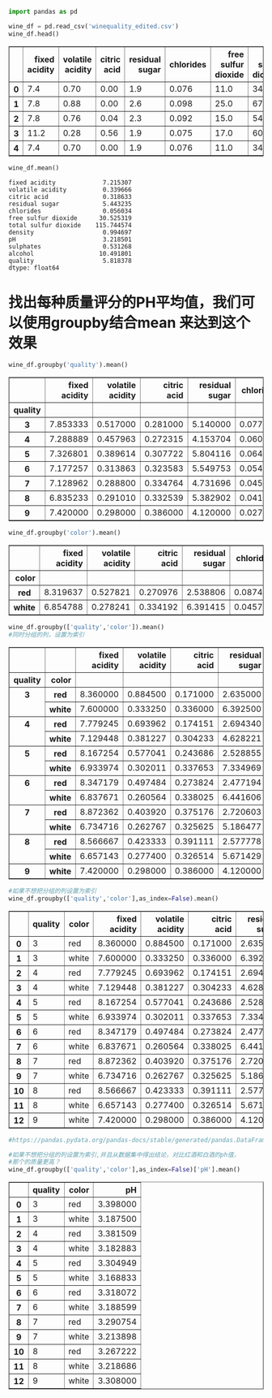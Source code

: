 

```python
import pandas as pd

wine_df = pd.read_csv('winequality_edited.csv')
wine_df.head()
```




<div>
<style scoped>
    .dataframe tbody tr th:only-of-type {
        vertical-align: middle;
    }

    .dataframe tbody tr th {
        vertical-align: top;
    }

    .dataframe thead th {
        text-align: right;
    }
</style>
<table border="1" class="dataframe">
  <thead>
    <tr style="text-align: right;">
      <th></th>
      <th>fixed acidity</th>
      <th>volatile acidity</th>
      <th>citric acid</th>
      <th>residual sugar</th>
      <th>chlorides</th>
      <th>free sulfur dioxide</th>
      <th>total sulfur dioxide</th>
      <th>density</th>
      <th>pH</th>
      <th>sulphates</th>
      <th>alcohol</th>
      <th>quality</th>
      <th>color</th>
    </tr>
  </thead>
  <tbody>
    <tr>
      <th>0</th>
      <td>7.4</td>
      <td>0.70</td>
      <td>0.00</td>
      <td>1.9</td>
      <td>0.076</td>
      <td>11.0</td>
      <td>34.0</td>
      <td>0.9978</td>
      <td>3.51</td>
      <td>0.56</td>
      <td>9.4</td>
      <td>5</td>
      <td>red</td>
    </tr>
    <tr>
      <th>1</th>
      <td>7.8</td>
      <td>0.88</td>
      <td>0.00</td>
      <td>2.6</td>
      <td>0.098</td>
      <td>25.0</td>
      <td>67.0</td>
      <td>0.9968</td>
      <td>3.20</td>
      <td>0.68</td>
      <td>9.8</td>
      <td>5</td>
      <td>red</td>
    </tr>
    <tr>
      <th>2</th>
      <td>7.8</td>
      <td>0.76</td>
      <td>0.04</td>
      <td>2.3</td>
      <td>0.092</td>
      <td>15.0</td>
      <td>54.0</td>
      <td>0.9970</td>
      <td>3.26</td>
      <td>0.65</td>
      <td>9.8</td>
      <td>5</td>
      <td>red</td>
    </tr>
    <tr>
      <th>3</th>
      <td>11.2</td>
      <td>0.28</td>
      <td>0.56</td>
      <td>1.9</td>
      <td>0.075</td>
      <td>17.0</td>
      <td>60.0</td>
      <td>0.9980</td>
      <td>3.16</td>
      <td>0.58</td>
      <td>9.8</td>
      <td>6</td>
      <td>red</td>
    </tr>
    <tr>
      <th>4</th>
      <td>7.4</td>
      <td>0.70</td>
      <td>0.00</td>
      <td>1.9</td>
      <td>0.076</td>
      <td>11.0</td>
      <td>34.0</td>
      <td>0.9978</td>
      <td>3.51</td>
      <td>0.56</td>
      <td>9.4</td>
      <td>5</td>
      <td>red</td>
    </tr>
  </tbody>
</table>
</div>




```python
wine_df.mean()
```




    fixed acidity             7.215307
    volatile acidity          0.339666
    citric acid               0.318633
    residual sugar            5.443235
    chlorides                 0.056034
    free sulfur dioxide      30.525319
    total sulfur dioxide    115.744574
    density                   0.994697
    pH                        3.218501
    sulphates                 0.531268
    alcohol                  10.491801
    quality                   5.818378
    dtype: float64



# 找出每种质量评分的PH平均值，我们可以使用groupby结合mean 来达到这个效果


```python
wine_df.groupby('quality').mean()
```




<div>
<style scoped>
    .dataframe tbody tr th:only-of-type {
        vertical-align: middle;
    }

    .dataframe tbody tr th {
        vertical-align: top;
    }

    .dataframe thead th {
        text-align: right;
    }
</style>
<table border="1" class="dataframe">
  <thead>
    <tr style="text-align: right;">
      <th></th>
      <th>fixed acidity</th>
      <th>volatile acidity</th>
      <th>citric acid</th>
      <th>residual sugar</th>
      <th>chlorides</th>
      <th>free sulfur dioxide</th>
      <th>total sulfur dioxide</th>
      <th>density</th>
      <th>pH</th>
      <th>sulphates</th>
      <th>alcohol</th>
    </tr>
    <tr>
      <th>quality</th>
      <th></th>
      <th></th>
      <th></th>
      <th></th>
      <th></th>
      <th></th>
      <th></th>
      <th></th>
      <th></th>
      <th></th>
      <th></th>
    </tr>
  </thead>
  <tbody>
    <tr>
      <th>3</th>
      <td>7.853333</td>
      <td>0.517000</td>
      <td>0.281000</td>
      <td>5.140000</td>
      <td>0.077033</td>
      <td>39.216667</td>
      <td>122.033333</td>
      <td>0.995744</td>
      <td>3.257667</td>
      <td>0.506333</td>
      <td>10.215000</td>
    </tr>
    <tr>
      <th>4</th>
      <td>7.288889</td>
      <td>0.457963</td>
      <td>0.272315</td>
      <td>4.153704</td>
      <td>0.060056</td>
      <td>20.636574</td>
      <td>103.432870</td>
      <td>0.994833</td>
      <td>3.231620</td>
      <td>0.505648</td>
      <td>10.180093</td>
    </tr>
    <tr>
      <th>5</th>
      <td>7.326801</td>
      <td>0.389614</td>
      <td>0.307722</td>
      <td>5.804116</td>
      <td>0.064666</td>
      <td>30.237371</td>
      <td>120.839102</td>
      <td>0.995849</td>
      <td>3.212189</td>
      <td>0.526403</td>
      <td>9.837783</td>
    </tr>
    <tr>
      <th>6</th>
      <td>7.177257</td>
      <td>0.313863</td>
      <td>0.323583</td>
      <td>5.549753</td>
      <td>0.054157</td>
      <td>31.165021</td>
      <td>115.410790</td>
      <td>0.994558</td>
      <td>3.217726</td>
      <td>0.532549</td>
      <td>10.587553</td>
    </tr>
    <tr>
      <th>7</th>
      <td>7.128962</td>
      <td>0.288800</td>
      <td>0.334764</td>
      <td>4.731696</td>
      <td>0.045272</td>
      <td>30.422150</td>
      <td>108.498610</td>
      <td>0.993126</td>
      <td>3.228072</td>
      <td>0.547025</td>
      <td>11.386006</td>
    </tr>
    <tr>
      <th>8</th>
      <td>6.835233</td>
      <td>0.291010</td>
      <td>0.332539</td>
      <td>5.382902</td>
      <td>0.041124</td>
      <td>34.533679</td>
      <td>117.518135</td>
      <td>0.992514</td>
      <td>3.223212</td>
      <td>0.512487</td>
      <td>11.678756</td>
    </tr>
    <tr>
      <th>9</th>
      <td>7.420000</td>
      <td>0.298000</td>
      <td>0.386000</td>
      <td>4.120000</td>
      <td>0.027400</td>
      <td>33.400000</td>
      <td>116.000000</td>
      <td>0.991460</td>
      <td>3.308000</td>
      <td>0.466000</td>
      <td>12.180000</td>
    </tr>
  </tbody>
</table>
</div>




```python
wine_df.groupby('color').mean()
```




<div>
<style scoped>
    .dataframe tbody tr th:only-of-type {
        vertical-align: middle;
    }

    .dataframe tbody tr th {
        vertical-align: top;
    }

    .dataframe thead th {
        text-align: right;
    }
</style>
<table border="1" class="dataframe">
  <thead>
    <tr style="text-align: right;">
      <th></th>
      <th>fixed acidity</th>
      <th>volatile acidity</th>
      <th>citric acid</th>
      <th>residual sugar</th>
      <th>chlorides</th>
      <th>free sulfur dioxide</th>
      <th>total sulfur dioxide</th>
      <th>density</th>
      <th>pH</th>
      <th>sulphates</th>
      <th>alcohol</th>
      <th>quality</th>
    </tr>
    <tr>
      <th>color</th>
      <th></th>
      <th></th>
      <th></th>
      <th></th>
      <th></th>
      <th></th>
      <th></th>
      <th></th>
      <th></th>
      <th></th>
      <th></th>
      <th></th>
    </tr>
  </thead>
  <tbody>
    <tr>
      <th>red</th>
      <td>8.319637</td>
      <td>0.527821</td>
      <td>0.270976</td>
      <td>2.538806</td>
      <td>0.087467</td>
      <td>15.874922</td>
      <td>46.467792</td>
      <td>0.996747</td>
      <td>3.311113</td>
      <td>0.658149</td>
      <td>10.422983</td>
      <td>5.636023</td>
    </tr>
    <tr>
      <th>white</th>
      <td>6.854788</td>
      <td>0.278241</td>
      <td>0.334192</td>
      <td>6.391415</td>
      <td>0.045772</td>
      <td>35.308085</td>
      <td>138.360657</td>
      <td>0.994027</td>
      <td>3.188267</td>
      <td>0.489847</td>
      <td>10.514267</td>
      <td>5.877909</td>
    </tr>
  </tbody>
</table>
</div>




```python
wine_df.groupby(['quality','color']).mean()
#同时分组的列，设置为索引
```




<div>
<style scoped>
    .dataframe tbody tr th:only-of-type {
        vertical-align: middle;
    }

    .dataframe tbody tr th {
        vertical-align: top;
    }

    .dataframe thead th {
        text-align: right;
    }
</style>
<table border="1" class="dataframe">
  <thead>
    <tr style="text-align: right;">
      <th></th>
      <th></th>
      <th>fixed acidity</th>
      <th>volatile acidity</th>
      <th>citric acid</th>
      <th>residual sugar</th>
      <th>chlorides</th>
      <th>free sulfur dioxide</th>
      <th>total sulfur dioxide</th>
      <th>density</th>
      <th>pH</th>
      <th>sulphates</th>
      <th>alcohol</th>
    </tr>
    <tr>
      <th>quality</th>
      <th>color</th>
      <th></th>
      <th></th>
      <th></th>
      <th></th>
      <th></th>
      <th></th>
      <th></th>
      <th></th>
      <th></th>
      <th></th>
      <th></th>
    </tr>
  </thead>
  <tbody>
    <tr>
      <th rowspan="2" valign="top">3</th>
      <th>red</th>
      <td>8.360000</td>
      <td>0.884500</td>
      <td>0.171000</td>
      <td>2.635000</td>
      <td>0.122500</td>
      <td>11.000000</td>
      <td>24.900000</td>
      <td>0.997464</td>
      <td>3.398000</td>
      <td>0.570000</td>
      <td>9.955000</td>
    </tr>
    <tr>
      <th>white</th>
      <td>7.600000</td>
      <td>0.333250</td>
      <td>0.336000</td>
      <td>6.392500</td>
      <td>0.054300</td>
      <td>53.325000</td>
      <td>170.600000</td>
      <td>0.994884</td>
      <td>3.187500</td>
      <td>0.474500</td>
      <td>10.345000</td>
    </tr>
    <tr>
      <th rowspan="2" valign="top">4</th>
      <th>red</th>
      <td>7.779245</td>
      <td>0.693962</td>
      <td>0.174151</td>
      <td>2.694340</td>
      <td>0.090679</td>
      <td>12.264151</td>
      <td>36.245283</td>
      <td>0.996542</td>
      <td>3.381509</td>
      <td>0.596415</td>
      <td>10.265094</td>
    </tr>
    <tr>
      <th>white</th>
      <td>7.129448</td>
      <td>0.381227</td>
      <td>0.304233</td>
      <td>4.628221</td>
      <td>0.050098</td>
      <td>23.358896</td>
      <td>125.279141</td>
      <td>0.994277</td>
      <td>3.182883</td>
      <td>0.476135</td>
      <td>10.152454</td>
    </tr>
    <tr>
      <th rowspan="2" valign="top">5</th>
      <th>red</th>
      <td>8.167254</td>
      <td>0.577041</td>
      <td>0.243686</td>
      <td>2.528855</td>
      <td>0.092736</td>
      <td>16.983847</td>
      <td>56.513950</td>
      <td>0.997104</td>
      <td>3.304949</td>
      <td>0.620969</td>
      <td>9.899706</td>
    </tr>
    <tr>
      <th>white</th>
      <td>6.933974</td>
      <td>0.302011</td>
      <td>0.337653</td>
      <td>7.334969</td>
      <td>0.051546</td>
      <td>36.432052</td>
      <td>150.904598</td>
      <td>0.995263</td>
      <td>3.168833</td>
      <td>0.482203</td>
      <td>9.808840</td>
    </tr>
    <tr>
      <th rowspan="2" valign="top">6</th>
      <th>red</th>
      <td>8.347179</td>
      <td>0.497484</td>
      <td>0.273824</td>
      <td>2.477194</td>
      <td>0.084956</td>
      <td>15.711599</td>
      <td>40.869906</td>
      <td>0.996615</td>
      <td>3.318072</td>
      <td>0.675329</td>
      <td>10.629519</td>
    </tr>
    <tr>
      <th>white</th>
      <td>6.837671</td>
      <td>0.260564</td>
      <td>0.338025</td>
      <td>6.441606</td>
      <td>0.045217</td>
      <td>35.650591</td>
      <td>137.047316</td>
      <td>0.993961</td>
      <td>3.188599</td>
      <td>0.491106</td>
      <td>10.575372</td>
    </tr>
    <tr>
      <th rowspan="2" valign="top">7</th>
      <th>red</th>
      <td>8.872362</td>
      <td>0.403920</td>
      <td>0.375176</td>
      <td>2.720603</td>
      <td>0.076588</td>
      <td>14.045226</td>
      <td>35.020101</td>
      <td>0.996104</td>
      <td>3.290754</td>
      <td>0.741256</td>
      <td>11.465913</td>
    </tr>
    <tr>
      <th>white</th>
      <td>6.734716</td>
      <td>0.262767</td>
      <td>0.325625</td>
      <td>5.186477</td>
      <td>0.038191</td>
      <td>34.125568</td>
      <td>125.114773</td>
      <td>0.992452</td>
      <td>3.213898</td>
      <td>0.503102</td>
      <td>11.367936</td>
    </tr>
    <tr>
      <th rowspan="2" valign="top">8</th>
      <th>red</th>
      <td>8.566667</td>
      <td>0.423333</td>
      <td>0.391111</td>
      <td>2.577778</td>
      <td>0.068444</td>
      <td>13.277778</td>
      <td>33.444444</td>
      <td>0.995212</td>
      <td>3.267222</td>
      <td>0.767778</td>
      <td>12.094444</td>
    </tr>
    <tr>
      <th>white</th>
      <td>6.657143</td>
      <td>0.277400</td>
      <td>0.326514</td>
      <td>5.671429</td>
      <td>0.038314</td>
      <td>36.720000</td>
      <td>126.165714</td>
      <td>0.992236</td>
      <td>3.218686</td>
      <td>0.486229</td>
      <td>11.636000</td>
    </tr>
    <tr>
      <th>9</th>
      <th>white</th>
      <td>7.420000</td>
      <td>0.298000</td>
      <td>0.386000</td>
      <td>4.120000</td>
      <td>0.027400</td>
      <td>33.400000</td>
      <td>116.000000</td>
      <td>0.991460</td>
      <td>3.308000</td>
      <td>0.466000</td>
      <td>12.180000</td>
    </tr>
  </tbody>
</table>
</div>




```python
#如果不想把分组的列设置为索引
wine_df.groupby(['quality','color'],as_index=False).mean()
```




<div>
<style scoped>
    .dataframe tbody tr th:only-of-type {
        vertical-align: middle;
    }

    .dataframe tbody tr th {
        vertical-align: top;
    }

    .dataframe thead th {
        text-align: right;
    }
</style>
<table border="1" class="dataframe">
  <thead>
    <tr style="text-align: right;">
      <th></th>
      <th>quality</th>
      <th>color</th>
      <th>fixed acidity</th>
      <th>volatile acidity</th>
      <th>citric acid</th>
      <th>residual sugar</th>
      <th>chlorides</th>
      <th>free sulfur dioxide</th>
      <th>total sulfur dioxide</th>
      <th>density</th>
      <th>pH</th>
      <th>sulphates</th>
      <th>alcohol</th>
    </tr>
  </thead>
  <tbody>
    <tr>
      <th>0</th>
      <td>3</td>
      <td>red</td>
      <td>8.360000</td>
      <td>0.884500</td>
      <td>0.171000</td>
      <td>2.635000</td>
      <td>0.122500</td>
      <td>11.000000</td>
      <td>24.900000</td>
      <td>0.997464</td>
      <td>3.398000</td>
      <td>0.570000</td>
      <td>9.955000</td>
    </tr>
    <tr>
      <th>1</th>
      <td>3</td>
      <td>white</td>
      <td>7.600000</td>
      <td>0.333250</td>
      <td>0.336000</td>
      <td>6.392500</td>
      <td>0.054300</td>
      <td>53.325000</td>
      <td>170.600000</td>
      <td>0.994884</td>
      <td>3.187500</td>
      <td>0.474500</td>
      <td>10.345000</td>
    </tr>
    <tr>
      <th>2</th>
      <td>4</td>
      <td>red</td>
      <td>7.779245</td>
      <td>0.693962</td>
      <td>0.174151</td>
      <td>2.694340</td>
      <td>0.090679</td>
      <td>12.264151</td>
      <td>36.245283</td>
      <td>0.996542</td>
      <td>3.381509</td>
      <td>0.596415</td>
      <td>10.265094</td>
    </tr>
    <tr>
      <th>3</th>
      <td>4</td>
      <td>white</td>
      <td>7.129448</td>
      <td>0.381227</td>
      <td>0.304233</td>
      <td>4.628221</td>
      <td>0.050098</td>
      <td>23.358896</td>
      <td>125.279141</td>
      <td>0.994277</td>
      <td>3.182883</td>
      <td>0.476135</td>
      <td>10.152454</td>
    </tr>
    <tr>
      <th>4</th>
      <td>5</td>
      <td>red</td>
      <td>8.167254</td>
      <td>0.577041</td>
      <td>0.243686</td>
      <td>2.528855</td>
      <td>0.092736</td>
      <td>16.983847</td>
      <td>56.513950</td>
      <td>0.997104</td>
      <td>3.304949</td>
      <td>0.620969</td>
      <td>9.899706</td>
    </tr>
    <tr>
      <th>5</th>
      <td>5</td>
      <td>white</td>
      <td>6.933974</td>
      <td>0.302011</td>
      <td>0.337653</td>
      <td>7.334969</td>
      <td>0.051546</td>
      <td>36.432052</td>
      <td>150.904598</td>
      <td>0.995263</td>
      <td>3.168833</td>
      <td>0.482203</td>
      <td>9.808840</td>
    </tr>
    <tr>
      <th>6</th>
      <td>6</td>
      <td>red</td>
      <td>8.347179</td>
      <td>0.497484</td>
      <td>0.273824</td>
      <td>2.477194</td>
      <td>0.084956</td>
      <td>15.711599</td>
      <td>40.869906</td>
      <td>0.996615</td>
      <td>3.318072</td>
      <td>0.675329</td>
      <td>10.629519</td>
    </tr>
    <tr>
      <th>7</th>
      <td>6</td>
      <td>white</td>
      <td>6.837671</td>
      <td>0.260564</td>
      <td>0.338025</td>
      <td>6.441606</td>
      <td>0.045217</td>
      <td>35.650591</td>
      <td>137.047316</td>
      <td>0.993961</td>
      <td>3.188599</td>
      <td>0.491106</td>
      <td>10.575372</td>
    </tr>
    <tr>
      <th>8</th>
      <td>7</td>
      <td>red</td>
      <td>8.872362</td>
      <td>0.403920</td>
      <td>0.375176</td>
      <td>2.720603</td>
      <td>0.076588</td>
      <td>14.045226</td>
      <td>35.020101</td>
      <td>0.996104</td>
      <td>3.290754</td>
      <td>0.741256</td>
      <td>11.465913</td>
    </tr>
    <tr>
      <th>9</th>
      <td>7</td>
      <td>white</td>
      <td>6.734716</td>
      <td>0.262767</td>
      <td>0.325625</td>
      <td>5.186477</td>
      <td>0.038191</td>
      <td>34.125568</td>
      <td>125.114773</td>
      <td>0.992452</td>
      <td>3.213898</td>
      <td>0.503102</td>
      <td>11.367936</td>
    </tr>
    <tr>
      <th>10</th>
      <td>8</td>
      <td>red</td>
      <td>8.566667</td>
      <td>0.423333</td>
      <td>0.391111</td>
      <td>2.577778</td>
      <td>0.068444</td>
      <td>13.277778</td>
      <td>33.444444</td>
      <td>0.995212</td>
      <td>3.267222</td>
      <td>0.767778</td>
      <td>12.094444</td>
    </tr>
    <tr>
      <th>11</th>
      <td>8</td>
      <td>white</td>
      <td>6.657143</td>
      <td>0.277400</td>
      <td>0.326514</td>
      <td>5.671429</td>
      <td>0.038314</td>
      <td>36.720000</td>
      <td>126.165714</td>
      <td>0.992236</td>
      <td>3.218686</td>
      <td>0.486229</td>
      <td>11.636000</td>
    </tr>
    <tr>
      <th>12</th>
      <td>9</td>
      <td>white</td>
      <td>7.420000</td>
      <td>0.298000</td>
      <td>0.386000</td>
      <td>4.120000</td>
      <td>0.027400</td>
      <td>33.400000</td>
      <td>116.000000</td>
      <td>0.991460</td>
      <td>3.308000</td>
      <td>0.466000</td>
      <td>12.180000</td>
    </tr>
  </tbody>
</table>
</div>




```python
#https://pandas.pydata.org/pandas-docs/stable/generated/pandas.DataFrame.groupby.html
```


```python
#如果不想把分组的列设置为索引,并且从数据集中得出结论，对比红酒和白酒的ph值，
#那个的质量更高？
wine_df.groupby(['quality','color'],as_index=False)['pH'].mean()
```




<div>
<style scoped>
    .dataframe tbody tr th:only-of-type {
        vertical-align: middle;
    }

    .dataframe tbody tr th {
        vertical-align: top;
    }

    .dataframe thead th {
        text-align: right;
    }
</style>
<table border="1" class="dataframe">
  <thead>
    <tr style="text-align: right;">
      <th></th>
      <th>quality</th>
      <th>color</th>
      <th>pH</th>
    </tr>
  </thead>
  <tbody>
    <tr>
      <th>0</th>
      <td>3</td>
      <td>red</td>
      <td>3.398000</td>
    </tr>
    <tr>
      <th>1</th>
      <td>3</td>
      <td>white</td>
      <td>3.187500</td>
    </tr>
    <tr>
      <th>2</th>
      <td>4</td>
      <td>red</td>
      <td>3.381509</td>
    </tr>
    <tr>
      <th>3</th>
      <td>4</td>
      <td>white</td>
      <td>3.182883</td>
    </tr>
    <tr>
      <th>4</th>
      <td>5</td>
      <td>red</td>
      <td>3.304949</td>
    </tr>
    <tr>
      <th>5</th>
      <td>5</td>
      <td>white</td>
      <td>3.168833</td>
    </tr>
    <tr>
      <th>6</th>
      <td>6</td>
      <td>red</td>
      <td>3.318072</td>
    </tr>
    <tr>
      <th>7</th>
      <td>6</td>
      <td>white</td>
      <td>3.188599</td>
    </tr>
    <tr>
      <th>8</th>
      <td>7</td>
      <td>red</td>
      <td>3.290754</td>
    </tr>
    <tr>
      <th>9</th>
      <td>7</td>
      <td>white</td>
      <td>3.213898</td>
    </tr>
    <tr>
      <th>10</th>
      <td>8</td>
      <td>red</td>
      <td>3.267222</td>
    </tr>
    <tr>
      <th>11</th>
      <td>8</td>
      <td>white</td>
      <td>3.218686</td>
    </tr>
    <tr>
      <th>12</th>
      <td>9</td>
      <td>white</td>
      <td>3.308000</td>
    </tr>
  </tbody>
</table>
</div>


